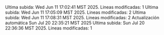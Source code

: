 Ultima subida: Wed Jun 11 17:02:41 MST 2025. Lineas modificadas: 1
Ultima subida: Wed Jun 11 17:05:09 MST 2025. Lineas modificadas: 2
Ultima subida: Wed Jun 11 17:08:31 MST 2025. Lineas modificadas: 2
Actualización automática Sun Jul 20 22:35:21 MST 2025
Ultima subida: Sun Jul 20 22:36:36 MST 2025. Lineas modificadas: 1
